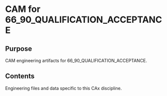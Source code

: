 # CAM for 66_90_QUALIFICATION_ACCEPTANCE

## Purpose
CAM engineering artifacts for 66_90_QUALIFICATION_ACCEPTANCE.

## Contents
Engineering files and data specific to this CAx discipline.
